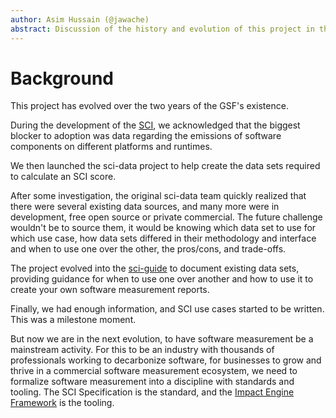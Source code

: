 ```yaml
---
author: Asim Hussain (@jawache)
abstract: Discussion of the history and evolution of this project in the GSF.
---
```

# Background

This project has evolved over the two years of the GSF's existence. 

During the development of the [SCI](grnsft.org/sci), we acknowledged that the biggest blocker to adoption was data regarding the emissions of software components on different platforms and runtimes.

We then launched the sci-data project to help create the data sets required to calculate an SCI score.

After some investigation, the original sci-data team quickly realized that there were several existing data sources, and many more were in development, free open source or private commercial. The future challenge wouldn't be to source them, it would be knowing which data set to use for which use case, how data sets differed in their methodology and interface and when to use one over the other, the pros/cons, and trade-offs.

The project evolved into the [sci-guide](https://sci-guide.greensoftware.foundation/) to document existing data sets, providing guidance for when to use one over another and how to use it to create your own software measurement reports.

Finally, we had enough information, and SCI use cases started to be written. This was a milestone moment.

But now we are in the next evolution, to have software measurement be a mainstream activity. For this to be an industry with thousands of professionals working to decarbonize software, for businesses to grow and thrive in a commercial software measurement ecosystem, we need to formalize software measurement into a discipline with standards and tooling. The SCI Specification is the standard, and the [Impact Engine Framework](Impact%20Engine%20Framework.md) is the tooling.
